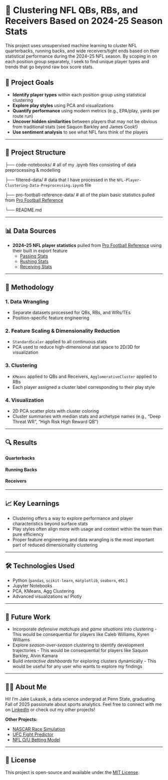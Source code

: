 # 🏈 Clustering NFL QBs, RBs, and Receivers Based on 2024-25 Season Stats

This project uses unsupervised machine learning to cluster NFL quarterbacks, running backs, and wide receivers/tight ends based on their statistical performance during the 2024–25 NFL season. By scoping in on each position group separately, I seek to find unique player types and trends that go beyond raw box score stats.

## 📌 Project Goals

- **Identify player types** within each position group using statistical clustering  
- **Explore play styles** using PCA and visualizations  
- **Quantify performance** using modern metrics (e.g., EPA/play, yards per route run)  
- **Uncover hidden similarities** between players that may not be obvious from traditional stats (see Saquon Barkley and James Cook!)
- **Use sentiment analysis** to see what NFL fans think of the players

---

## 📂 Project Structure

├── code-notebooks/ # all of my .ipynb files consisting of data preprocessing & modelling

├── filtered-data/ # data that I have processed in the `NFL-Player-Clustering-Data-Preprocessing.ipynb` file

├── pro-football-reference-data/ # all of the plain basic statistics pulled from [Pro Football Reference](https://www.pro-football-reference.com/)

└── README.md

---

## 📊 Data Sources

- **2024–25 NFL player statistics** pulled from [Pro Football Reference](https://www.pro-football-reference.com/) using their built in export feature
  - [Passing Stats](https://www.pro-football-reference.com/years/2024/passing.htm)
  - [Rushing Stats](https://www.pro-football-reference.com/years/2024/rushing.htm)
  - [Receiving Stats](https://www.pro-football-reference.com/years/2024/receiving.htm)

---

## 🧪 Methodology

### 1. Data Wrangling
- Separate datasets processed for QBs, RBs, and WRs/TEs  
- Position-specific feature engineering

### 2. Feature Scaling & Dimensionality Reduction
- `StandardScaler` applied to all continuous stats  
- PCA used to reduce high-dimensional stat space to 2D/3D for visualization  

### 3. Clustering
- `KMeans` applied to QBs and Receivers, `AgglomerativeCluster` applied to RBs
- Each player assigned a cluster label corresponding to their play style  

### 4. Visualization
- 2D PCA scatter plots with cluster coloring  
- Cluster summaries with median stats and archetype names (e.g., “Deep Threat WR”, “High Risk High Reward QB”)  

---

## 🔍 Results

#### Quarterbacks

#### Running Backs

#### Receivers

---

## 📈 Key Learnings

- Clustering offers a way to explore performance and player characteristics beyond surface stats  
- Play styles often align more with usage and context within the team than pure efficiency  
- Proper feature engineering and data wrangling is the most important part of reduced dimensionality clustering 

---

## 🛠 Technologies Used

- Python (`pandas`, `scikit-learn`, `matplotlib`, `seaborn`, etc.)  
- Jupyter Notebooks  
- PCA, KMeans, Agg Clustering
- Advanced visualizations w/ Plotly

---

## 🚀 Future Work

- Incorporate *defensive matchups* and *game situations* into clustering - This would be consequential for players like Caleb Williams, Kyren Williams 
- Explore *season-over-season* clustering to identify development trajectories - This would be consequential for players like Saquon Barkley, Alvin Kamara
- Build *interactive dashboards* for exploring clusters dynamically - This would be useful for any user who wants to explore my findings

---

## 🙋‍♂️ About Me

Hi! I’m Jake Lukasik, a data science undergrad at Penn State, graduating Fall of 2025 passionate about sports analytics.
Feel free to connect with me on [LinkedIn](https://www.linkedin.com/in/-lukasik/) or check out my other projects!

**Other Projects:**
- [NASCAR Race Simulation](https://github.com/jake-lukasik/NASCAR-Race-Predictions)
- [UFC Fight Predictor](https://github.com/jake-lukasik/UFC-Fight-Predictor)
- [NFL O/U Betting Model](https://github.com/jake-lukasik/NFL-OU-Models)
---

## 📎 License

This project is open-source and available under the [MIT License](https://opensource.org/licenses/MIT).
